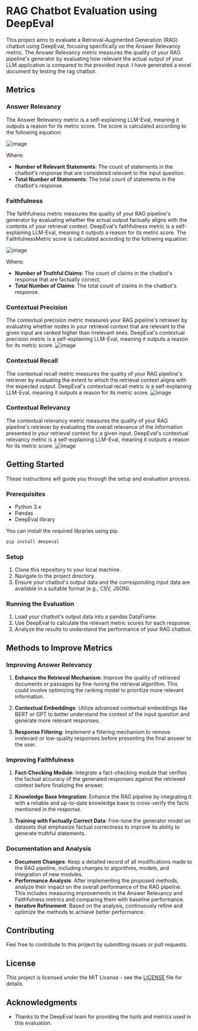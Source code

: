 # RAG Chatbot Evaluation using DeepEval

This project aims to evaluate a Retrieval-Augmented Generation (RAG) chatbot using DeepEval, focusing specifically on the Answer Relevancy metric. The Answer Relevancy metric measures the quality of your RAG pipeline's generator by evaluating how relevant the actual output of your LLM application is compared to the provided input.
I have generated a excel document by testing the rag chatbot.
## Metrics

### Answer Relevancy

The Answer Relevancy metric is a self-explaining LLM-Eval, meaning it outputs a reason for its metric score. The score is calculated according to the following equation:

![image](https://github.com/user-attachments/assets/1a938170-085a-4c1a-b65e-1e7ea1388508)


Where:
- **Number of Relevant Statements**: The count of statements in the chatbot's response that are considered relevant to the input question.
- **Total Number of Statements**: The total count of statements in the chatbot's response.

### Faithfulness

The faithfulness metric measures the quality of your RAG pipeline's generator by evaluating whether the actual output factually aligns with the contents of your retrieval context. DeepEval's faithfulness metric is a self-explaining LLM-Eval, meaning it outputs a reason for its metric score. The FaithfulnessMetric score is calculated according to the following equation:

![image](https://github.com/user-attachments/assets/06609eb6-da04-4e7b-bd3b-633f59319fd5)


Where:
- **Number of Truthful Claims**: The count of claims in the chatbot's response that are factually correct.
- **Total Number of Claims**: The total count of claims in the chatbot's response.

### Contextual Precision

The contextual precision metric measures your RAG pipeline's retriever by evaluating whether nodes in your retrieval context that are relevant to the given input are ranked higher than irrelevant ones. DeepEval's contextual precision metric is a self-explaining LLM-Eval, meaning it outputs a reason for its metric score.
![image](https://github.com/user-attachments/assets/9dc382bb-b925-4632-a5e5-e3b3c97f6bee)

### Contextual Recall

The contextual recall metric measures the quality of your RAG pipeline's retriever by evaluating the extent to which the retrieval context aligns with the expected output. DeepEval's contextual recall metric is a self-explaining LLM-Eval, meaning it outputs a reason for its metric score.
![image](https://github.com/user-attachments/assets/c4751259-c10a-4f75-884a-104de388b323)

### Contextual Relevancy

The contextual relevancy metric measures the quality of your RAG pipeline's retriever by evaluating the overall relevance of the information presented in your retrieval context for a given input. DeepEval's contextual relevancy metric is a self-explaining LLM-Eval, meaning it outputs a reason for its metric score.
![image](https://github.com/user-attachments/assets/ec267a00-1a5c-40c5-a452-31194f8176d0)

## Getting Started

These instructions will guide you through the setup and evaluation process.

### Prerequisites

- Python 3.x
- Pandas
- DeepEval library

You can install the required libraries using pip.

```sh
pip install deepeval
```


### Setup

1. Clone this repository to your local machine.
2. Navigate to the project directory.
3. Ensure your chatbot's output data and the corresponding input data are available in a suitable format (e.g., CSV, JSON).

### Running the Evaluation

1. Load your chatbot's output data into a pandas DataFrame.
2. Use DeepEval to calculate the relevant metric scores for each response.
3. Analyze the results to understand the performance of your RAG chatbot.

## Methods to Improve Metrics

### Improving Answer Relevancy

1. **Enhance the Retrieval Mechanism**: Improve the quality of retrieved documents or passages by fine-tuning the retrieval algorithm. This could involve optimizing the ranking model to prioritize more relevant information.

2. **Contextual Embeddings**: Utilize advanced contextual embeddings like BERT or GPT to better understand the context of the input question and generate more relevant responses.

3. **Response Filtering**: Implement a filtering mechanism to remove irrelevant or low-quality responses before presenting the final answer to the user.

### Improving Faithfulness

1. **Fact-Checking Module**: Integrate a fact-checking module that verifies the factual accuracy of the generated responses against the retrieved context before finalizing the answer.

2. **Knowledge Base Integration**: Enhance the RAG pipeline by integrating it with a reliable and up-to-date knowledge base to cross-verify the facts mentioned in the response.

3. **Training with Factually Correct Data**: Fine-tune the generator model on datasets that emphasize factual correctness to improve its ability to generate truthful statements.

### Documentation and Analysis

- **Document Changes**: Keep a detailed record of all modifications made to the RAG pipeline, including changes to algorithms, models, and integration of new modules.
- **Performance Analysis**: After implementing the proposed methods, analyze their impact on the overall performance of the RAG pipeline. This includes measuring improvements in the Answer Relevancy and Faithfulness metrics and comparing them with baseline performance.
- **Iterative Refinement**: Based on the analysis, continuously refine and optimize the methods to achieve better performance.

## Contributing

Feel free to contribute to this project by submitting issues or pull requests. 

## License

This project is licensed under the MIT License - see the [LICENSE](LICENSE) file for details.

## Acknowledgments

- Thanks to the DeepEval team for providing the tools and metrics used in this evaluation.
